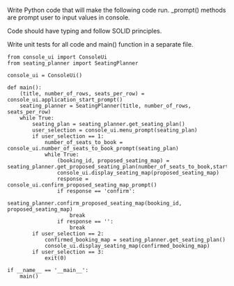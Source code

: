 Write Python code that will make the following code run.
_prompt() methods are prompt user to input values in console.

Code should have typing and follow SOLID principles.

Write unit tests for all code and main() function in a separate file.

```
from console_ui import ConsoleUi
from seating_planner import SeatingPlanner

console_ui = ConsoleUi()

def main():
    (title, number_of_rows, seats_per_row) = console_ui.application_start_prompt()
    seating_planner = SeatingPlanner(title, number_of_rows, seats_per_row)
    while True:
        seating_plan = seating_planner.get_seating_plan()
        user_selection = console_ui.menu_prompt(seating_plan)
        if user_selection == 1:
            number_of_seats_to_book = console_ui.number_of_seats_to_book_prompt(seating_plan)
            while True:
                (booking_id, proposed_seating_map) = seating_planner.get_proposed_seating_plan(number_of_seats_to_book,start_seat=None)
                console_ui.display_seating_map(proposed_seating_map)
                response = console_ui.confirm_proposed_seating_map_prompt()
                if response == 'confirm':
                    seating_planner.confirm_proposed_seating_map(booking_id, proposed_seating_map)
                    break
                if response == '':
                    break
        if user_selection == 2:
            confirmed_booking_map = seating_planner.get_seating_plan()
            console_ui.display_seating_map(confirmed_booking_map)
        if user_selection == 3:
            exit(0)

if __name__ == '__main__':
    main()
```